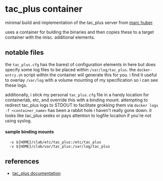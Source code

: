 # tac_plus container 

minimal build and implementation of the tac_plus server from [marc
huber](https://www.pro-bono-publico.de/projects/). 

uses a container for bulding the binaries and then copies these to a target
container with the misc. additional elements.

## notable files

the `tac_plus.cfg` has the barest of configuration elements in here but does
specify some log files to be placed within `/var/log/tac_plus`. the
`docker-entry.sh` script within the container will generate this for you.  i
find it useful to overlay `/var/log` with a volume mounting of my specification
so i can see these logs.  

additionally, i stick my personal `tac_plus.cfg` file in a handy location for
containerlab, etc, and override this with a binding mount. attempting to
redirect tac_plus logs to STDOUT to facilitate grokking them via `docker logs -f
<container_name>` has been a rabbit hole i haven't really gone down.  it looks
like tac_plus seeks or pays attention to logfile location if you're not using
syslog.

#### sample binding mounts

```shell
  -v ${HOME}/clab/etc/tac_plus:/etc/tac_plus
  -v ${HOME}/clab/var/tac_plus:/var/log/tac_plus
```

## references

- [tac_plus documentation](https://www.pro-bono-publico.de/projects/unpacked/doc/tac_plus.pdf)
